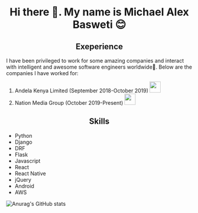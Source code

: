 <h1 align="center">Hi there 👋. My name is Michael Alex Basweti 😊</h1>

<h2 align="center">Exeperience</h2>
<p><sm>I have been privileged to work for some amazing companies and interact with intelligent and awesome software engineers worldwide💪. Below are the companies I have worked for:</sm></p>
<ol>
<li>Andela Kenya Limited (September 2018-October 2019) <img src="https://pbs.twimg.com/profile_images/1148217687442624513/W7czOPZB_400x400.png" width="30" height="30"/></li>

<li>Nation Media Group (October 2019-Present) <img src="https://www.nationmedia.com/wp-content/themes/nmg/dist/img/nmg-logo-blue.svg" width="30" height="30"/></li>
</ol>

<h2 align="center">Skills</h2>
<ul>
<li>Python</li>
<li>Django</li>
<li>DRF</li>
<li>Flask</li>
<li>Javascript</li>
<li>React</li>
<li>React Native</li>
<li>jQuery</li>
<li>Android</li>
<li>AWS</p></li>
 </ul>


![Anurag's GitHub stats](https://github-readme-stats.vercel.app/api?username=michael-basweti&count_private=true)
<!--
**michael-basweti/michael-basweti** is a ✨ _special_ ✨ repository because its `README.md` (this file) appears on your GitHub profile.

Here are some ideas to get you started:

- 🔭 I’m currently working on ...
- 🌱 I’m currently learning ...
- 👯 I’m looking to collaborate on ...
- 🤔 I’m looking for help with ...
- 💬 Ask me about ...
- 📫 How to reach me: ...
- 😄 Pronouns: ...
- ⚡ Fun fact: ...
-->
